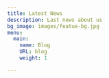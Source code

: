 ```yaml
---
title: Latest News
description: Last news about us
bg_image: images/featue-bg.jpg
menu:
  main:
    name: Blog
    URL: blog
    weight: 1

---
```

